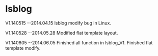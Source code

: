 lsblog
======

V1.140515 --2014.04.15
lsblog modify bug in Linux.

V1.140528 --2014.05.28
Modified flat template layout.

V1.140605 --2014.06.05
Finished all function in lsblog_V1.
Finished flat template modify.
